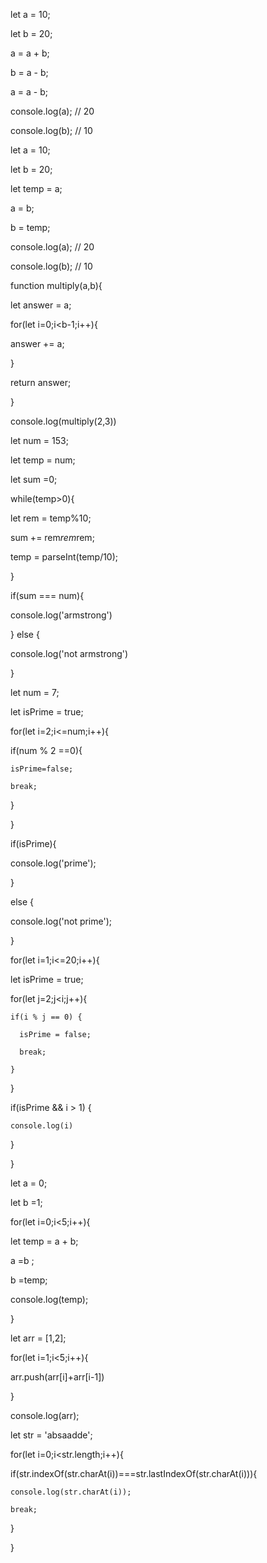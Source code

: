 <!-- swap 2 numbers without using third variable -->

let a = 10;

let b = 20;

a = a + b;

b = a - b;

a = a - b;

console.log(a); // 20

console.log(b); // 10

<!-- swap 2 numbers with using 3rd variable -->

let a = 10;

let b = 20;

let temp = a;

a = b;

b = temp;

console.log(a); // 20

console.log(b); // 10

<!-- Multiply 2 number without using \* symbol -->

function multiply(a,b){

let answer = a;

for(let i=0;i<b-1;i++){

answer += a;

}

return answer;

}

console.log(multiply(2,3))

<!-- check armstrong number or not -->

let num = 153;

let temp = num;

let sum =0;

while(temp>0){

let rem = temp%10;

sum += rem*rem*rem;

temp = parseInt(temp/10);

}

if(sum === num){

console.log('armstrong')

} else {

console.log('not armstrong')

}

<!-- check prime number -->

let num = 7;

let isPrime = true;

for(let i=2;i<=num;i++){

if(num % 2 ==0){

    isPrime=false;

    break;

}

}

if(isPrime){

console.log('prime');

}

else {

console.log('not prime');

}

<!-- Print all number between 1 to 20  -->

for(let i=1;i<=20;i++){

let isPrime = true;

for(let j=2;j<i;j++){

    if(i % j == 0) {

      isPrime = false;

      break;

    }

}

if(isPrime && i > 1) {

    console.log(i)

}

}

<!-- Fibonacci series  -->

let a = 0;

let b =1;

for(let i=0;i<5;i++){

let temp = a + b;

a =b ;

b =temp;

console.log(temp);

}

<!-- Fibonacci series alternative -->

let arr = [1,2];

for(let i=1;i<5;i++){

arr.push(arr[i]+arr[i-1])

}

console.log(arr);

<!-- first non-repeat string  -->

let str = 'absaadde';

for(let i=0;i<str.length;i++){

if(str.indexOf(str.charAt(i))===str.lastIndexOf(str.charAt(i))){

    console.log(str.charAt(i));

    break;

}

}
